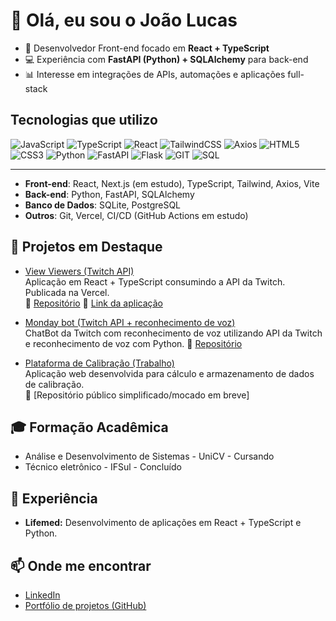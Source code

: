 # 👋 Olá, eu sou o João Lucas 

- 🚀 Desenvolvedor Front-end focado em **React + TypeScript**  
- 💻 Experiência com **FastAPI (Python) + SQLAlchemy** para back-end  
- 📊 Interesse em integrações de APIs, automações e aplicações full-stack  

## Tecnologias que utilizo
![JavaScript](https://shields.io/badge/JavaScript-ES6-f7df1e?logo=JavaScript)
![TypeScript](https://img.shields.io/badge/TypeScript-5-3178c6?logo=typescript)
![React](https://img.shields.io/badge/React-gray?logo=react)
![TailwindCSS](https://img.shields.io/badge/TailwindCSS-gray?logo=tailwind-css)
![Axios](https://img.shields.io/badge/Axios-gray?logo=axios)
![HTML5](https://img.shields.io/badge/HTML-5-e34f26?logo=html5)
![CSS3](https://img.shields.io/badge/CSS-3-3178c6?logo=css&logoColor=3178c6)
![Python](https://shields.io/badge/Python-gray?logo=python)
![FastAPI](https://img.shields.io/badge/FastAPI-gray?logo=fastapi)
![Flask](https://img.shields.io/badge/Flask-gray?logo=flask)
![GIT](https://img.shields.io/badge/GIT-gray?logo=Git)
![SQL](https://img.shields.io/badge/SQLite-gray?logo=SQLite)

---

- **Front-end**: React, Next.js (em estudo), TypeScript, Tailwind, Axios, Vite  
- **Back-end**: Python, FastAPI, SQLAlchemy  
- **Banco de Dados**: SQLite, PostgreSQL  
- **Outros**: Git, Vercel, CI/CD (GitHub Actions em estudo)


## 📌 Projetos em Destaque
- [View Viewers (Twitch API)](https://view-viewers.vercel.app)  
  Aplicação em React + TypeScript consumindo a API da Twitch. Publicada na Vercel.  
  🔗 [Repositório](https://github.com/jlucassaldanha/view-viewers)
  🔗 [Link da aplicação](https://view-viewers.vercel.app)

- [Monday bot (Twitch API + reconhecimento de voz)](https://github.com/jlucassaldanha/monday-bot)  
ChatBot da Twitch com reconhecimento de voz utilizando API da Twitch e reconhecimento de voz com Python. 
🔗 [Repositório](https://github.com/jlucassaldanha/monday-bot)

- [Plataforma de Calibração (Trabalho)](https://calculadora-calib.vercel.app)  
  Aplicação web desenvolvida para cálculo e armazenamento de dados de calibração.  
  🔗 [Repositório público simplificado/mocado em breve]

## 🎓 Formação Acadêmica
- Análise e Desenvolvimento de Sistemas - UniCV - Cursando
- Técnico eletrônico - IFSul - Concluído

## 💼 Experiência
- **Lifemed:** Desenvolvimento de aplicações em React + TypeScript e Python.

## 📫 Onde me encontrar
- [LinkedIn](https://www.linkedin.com/in/joao-lucas-saldanha/)  
- [Portfólio de projetos (GitHub)](https://github.com/jlucassaldanha)
